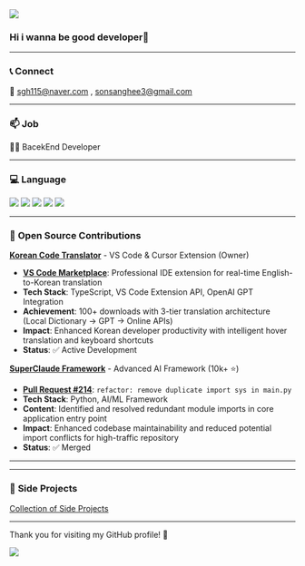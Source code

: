 <img src="https://capsule-render.vercel.app/api?type=waving&color=auto&height=200&section=header&text=Welcome&fontSize=90" />

### Hi i wanna be good developer👋

<!--
**Higangssh/Higangssh** is a ✨ _special_ ✨ repository because its `README.md` (this file) appears on your GitHub profile.

Here are some ideas to get you started:

- 🔭 I’m currently working on ...
- 🌱 I’m currently learning ...
- 👯 I’m looking to collaborate on ...
- 🤔 I’m looking for help with ...
- 💬 Ask me about ...
- 📫 How to reach me: ...
- 😄 Pronouns: ...
- ⚡ Fun fact: ...
-->
---
### 📞 **Connect**
📧 sgh115@naver.com , sonsanghee3@gmail.com

---

### 📫 **Job**
👨‍💻 BacekEnd Developer

---

### 💻 **Language**
<div >
	<img src="https://img.shields.io/badge/Java-007396?style=flat&logo=Java&logoColor=white" />
	<img src="https://img.shields.io/badge/Kotlin-0095D5?style=flat&logo=Kotlin&logoColor=white" />
	<img src="https://img.shields.io/badge/TypeScript-3178C6?style=flat&logo=TypeScript&logoColor=white" />
	<img src="https://img.shields.io/badge/JavaScript-F7DF1E?style=flat&logo=JavaScript&logoColor=white" />
	<img src="https://img.shields.io/badge/Dart-0175C2?style=flat&logo=Dart&logoColor=white" />
</div>

---

### 🌟 **Open Source Contributions**

**[Korean Code Translator](https://github.com/Higangssh/korean-translator)** - VS Code & Cursor Extension (Owner)

- **[VS Code Marketplace](https://marketplace.visualstudio.com/items?itemName=sonsanghee-dev.korean-code-translator)**: Professional IDE extension for real-time English-to-Korean translation
- **Tech Stack**: TypeScript, VS Code Extension API, OpenAI GPT Integration
- **Achievement**: 100+ downloads with 3-tier translation architecture (Local Dictionary → GPT → Online APIs)
- **Impact**: Enhanced Korean developer productivity with intelligent hover translation and keyboard shortcuts
- **Status**: ✅ Active Development

**[SuperClaude Framework](https://github.com/SuperClaude-Org/SuperClaude_Framework)** - Advanced AI Framework (10k+ ⭐)

- **[Pull Request #214](https://github.com/SuperClaude-Org/SuperClaude_Framework/pull/214)**: `refactor: remove duplicate import sys in main.py`
- **Tech Stack**: Python, AI/ML Framework
- **Content**: Identified and resolved redundant module imports in core application entry point
- **Impact**: Enhanced codebase maintainability and reduced potential import conflicts for high-traffic repository
- **Status**: ✅ Merged

---

---

### 💼 **Side Projects**
  [Collection of Side Projects](https://github.com/Higangssh/Side-Project)

  
---

<div>
  <p>Thank you for visiting my GitHub profile! 🙏</p>
  <p>
    <a href="https://github.com/Higangssh">
      <img src="https://img.shields.io/badge/GitHub-181717?style=flat&logo=github&logoColor=white" />
    </a>
  </p>
</div>
